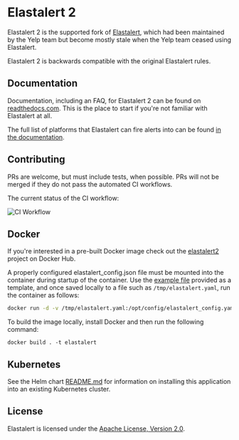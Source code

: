 # Elastalert 2

Elastalert 2 is the supported fork of [Elastalert][0], which had been maintained by the Yelp team
but become mostly stale when the Yelp team ceased using Elastalert. 

Elastalert 2 is backwards compatible with the original Elastalert rules.

## Documentation

Documentation, including an FAQ, for Elastalert 2 can be found on [readthedocs.com][3]. This is the place to start if you're not familiar with Elastalert at all.

The full list of platforms that Elastalert can fire alerts into can be found [in the documentation][4].


## Contributing

PRs are welcome, but must include tests, when possible. PRs will not be merged if they do not pass
the automated CI workflows. 

The current status of the CI workflow:

![CI Workflow](https://github.com/jertel/elastalert/workflows/master_build_test/badge.svg)

## Docker

If you're interested in a pre-built Docker image check out the [elastalert2][2] project on Docker Hub.

A properly configured elastalert_config.json file must be mounted into the container during startup of the container. Use the [example file][1] provided as a template, and once saved locally to a file such as `/tmp/elastalert.yaml`, run the container as follows:

```bash
docker run -d -v /tmp/elastalert.yaml:/opt/config/elastalert_config.yaml jertel/elastalert2
```

To build the image locally, install Docker and then run the following command:
```
docker build . -t elastalert
```

## Kubernetes

See the Helm chart [README.md](chart/elastalert2/README.md) for information on installing this application into an existing Kubernetes cluster.

## License

Elastalert is licensed under the [Apache License, Version 2.0][5].

[0]: https://github.com/yelp/elastalert
[1]: https://github.com/jertel/elastalert2/blob/master/config.yaml.example
[2]: https://hub.docker.com/r/jertel/elastalert2
[3]: https://elastalert2.readthedocs.io/
[4]: https://elastalert2.readthedocs.io/en/latest/ruletypes.html#alerts
[5]: http://www.apache.org/licenses/LICENSE-2
[6]: https://github.com/jertel/elastalert2/discussions
[7]: https://github.com/jertel/elastalert2/releases/new
[8]: https://hub.docker.com/r/jertel/elastalert2/builds
[9]: https://github.com/jertel/elastalert2/actions/workflows/python-publish.yml
[10]: https://github.com/jertel/elastalert2/actions/workflows/upload_chart.yml